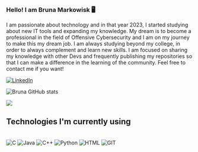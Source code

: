 ### Hello! I am Bruna Markowisk 🖥️

I am passionate about technology and in that year 2023, I started studying about new IT tools and expanding my knowledge. My dream is to become a professional in the field of Offensive Cybersecurity and I am on my journey to make this my dream job. I am always studying beyond my college, in order to always complement and learn new skills. I am focused on sharing my knowledge with other Devs and frequently publishing my repositories so that I can make a difference in the learning of the community. Feel free to contact me if you want!

[![LinkedIn](https://img.shields.io/badge/LinkedIn-0077B5?style=for-the-badge&logo=linkedin&logoColor=white)](https://www.linkedin.com/in/bruna-markowisk-848384184/)

![Bruna GitHub stats](https://github-readme-stats.vercel.app/api?username=Brunamark&show_icons=true&theme=tokyonight)

<div>
   <img align="center" src="https://github-readme-stats.vercel.app/api/top-langs/?username=Brunamark&layout=compact" />
</div>

## Technologies I'm currently using
<div style="display: inline_block"><br/>
  <img align="center" alt = "C" src="https://img.shields.io/badge/C-00599C?style=for-the-badge&logo=c&logoColor=white" />
  <img align="center" alt = "Java" src="https://img.shields.io/badge/Java-ED8B00?style=for-the-badge&logo=openjdk&logoColor=white" />
  <img align="center" alt = "C++" src="https://img.shields.io/badge/C%2B%2B-00599C?style=for-the-badge&logo=c%2B%2B&logoColor=white" />
  <img align="center" alt = "Python" src="https://img.shields.io/badge/Python-3776AB?style=for-the-badge&logo=python&logoColor=white" />
  <img align="center" alt = "HTML" src="https://img.shields.io/badge/HTML-239120?style=for-the-badge&logo=html5&logoColor=white" />
  <img align="center" alt = "GIT" src="https://img.shields.io/badge/git-%23F05033.svg?style=for-the-badge&logo=git&logoColor=white" /><br>
</div>








